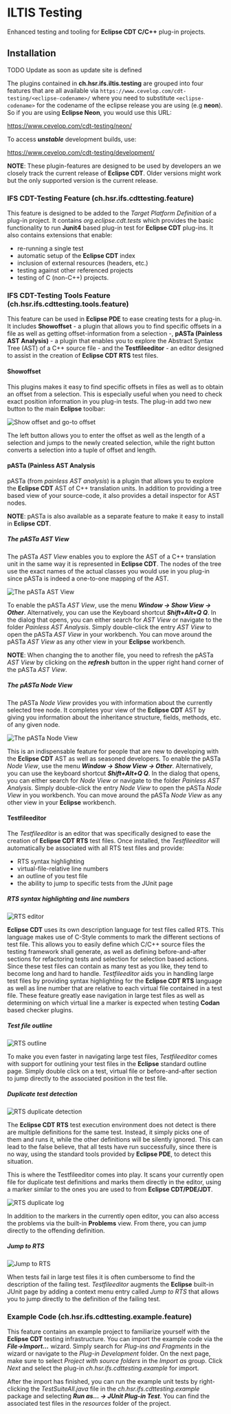 # ILTIS Testing

Enhanced testing and tooling for **Eclipse CDT C/C++** plug-in projects.

## Installation

TODO Update as soon as update site is defined

The plugins contained in **ch.hsr.ifs.iltis.testing** are grouped into four
features that are all available via
`https://www.cevelop.com/cdt-testing/<eclipse-codename>/` where you need to
substitute `<eclipse-codename>` for the codename of the eclipse release you are
using (e.g **neon**). So if you are using **Eclipse Neon**, you would use this
URL:

  https://www.cevelop.com/cdt-testing/neon/

To access ***unstable*** development builds, use:

  https://www.cevelop.com/cdt-testing/development/

**NOTE**: These plugin-features are designed to be used by developers an we
closely track the current release of **Eclipse CDT**. Older versions might work
but the only supported version is the current release.

### IFS CDT-Testing Feature (ch.hsr.ifs.cdttesting.feature)

This feature is designed to be added to the *Target Platform Definition* of a
plug-in project. It contains *org.eclipse.cdt.tests* which provides the basic
functionality to run **Junit4** based plug-in test for **Eclipse CDT**
plug-ins. It also contains extensions that enable:

* re-running a single test
* automatic setup of the **Eclipse CDT** index
* inclusion of external resources (headers, etc.)
* testing against other referenced projects
* testing of C (non-C++) projects.

### IFS CDT-Testing Tools Feature (ch.hsr.ifs.cdttesting.tools.feature)

This feature can be used in **Eclipse PDE** to ease creating tests for a
plug-in. It includes **Showoffset** - a plugin that allows you to find specific
offsets in a file as well as getting offset-information from a selection -,
**pASTa (Painless AST Analysis)** - a plugin that enables you to explore the
Abstract Syntax Tree (AST) of a C++ source file - and the **Testfileeditor** -
an editor designed to assist in the creation of **Eclipse CDT RTS** test files.

#### Showoffset

This plugins makes it easy to find specific offsets in files as well as to
obtain an offset from a selection. This is especially useful when you need
to check exact position information in you plug-in tests. The plug-in add two
new button to the main **Eclipse** toolbar:

![Show offset and go-to offset](media/images/showoffset-buttons.png?raw=true "Show offset and go-to offset")

The left button allows you to enter the offset as well as the length of a
selection and jumps to the newly created selection, while the right button
converts a selection into a tuple of offset and length.

#### pASTa (Painless AST Analysis

pASTa (from *painless AST analysis*) is a plugin that allows you to explore the
**Eclipse CDT** AST of C++ translation units. In addition to providing a tree
based view of your source-code, it also provides a detail inspector for AST
nodes.

**NOTE**: pASTa is also available as a separate feature to make it easy to
install in **Eclipse CDT**.

##### The pASTa AST View

The pASTa *AST View* enables you to explore the AST of a C++ translation unit
in the same way it is represented in **Eclipse CDT**. The nodes of the tree use
the exact names of the actual classes you would use in you plug-in since pASTa
is indeed a one-to-one mapping of the AST.

![The pASTa AST View](media/images/pasta-tree-view.png?raw=true "The pASTa AST View")

To enable the pASTa *AST View*, use the menu ***Window -> Show View -> Other***.
Alternatively, you can use the Keyboard shortcut ***Shift+Alt+Q Q***. In the
dialog that opens, you can either search for *AST View* or navigate to the
folder *Painless AST Analysis*. Simply double-click the entry *AST View* to
open the pASTa *AST View* in your workbench. You can move around the pASTa *AST
View* as any other view in your **Eclipse** workbench.

**NOTE**: When changing the to another file, you need to refresh the pASTa *AST
View* by clicking on the ***refresh*** button in the upper right hand corner of
the pASTa *AST View*.

##### The pASTa Node View

The pASTa *Node View* provides you with information about the currently
selected tree node. It completes your view of the **Eclipse CDT** AST by giving
you information about the inheritance structure, fields, methods, etc. of any
given node.

![The pASTa Node View](media/images/pasta-node-view.png?raw=true "The pASTa Node View")

This is an indispensable feature for people that are new to developing with the
**Eclipse CDT** AST as well as seasoned developers. To enable the pASTa *Node
View*, use the menu ***Window -> Show View -> Other***. Alternatively, you can
use the keyboard shortcut ***Shift+Alt+Q Q***. In the dialog that opens, you
can either search for *Node View* or navigate to the folder *Painless AST
Analysis*. Simply double-click the entry *Node View* to open the pASTa *Node
View* in you workbench. You can move around the pASTa *Node View* as any other
view in your **Eclipse** workbench.

#### Testfileeditor

The *Testfileeditor* is an editor that was specifically designed to ease the
creation of **Eclipse CDT RTS** test files. Once installed, the
*Testfileeditor* will automatically be associated with all RTS test files and
provide:

* RTS syntax highlighting
* virtual-file-relative line numbers
* an outline of you test file
* the ability to jump to specific tests from the JUnit page

##### RTS syntax highlighting and line numbers

![RTS editor](media/images/rts-editor-content.png?raw=true "The RTS editor content")

**Eclipse CDT** uses its own description language for test files called RTS.
This language makes use of C-Style comments to mark the different sections of
test file. This allows you to easily define which C/C++ source files the
testing framework shall generate, as well as defining before-and-after sections
for refactoring tests and selection for selection based actions. Since these
test files can contain as many test as you like, they tend to become long and
hard to handle. *Testfileeditor* aids you in handling large test files by
providing syntax highlighting for the **Eclipse CDT RTS** language as well as
line number that are relative to each virtual file contained in a test file.
These feature greatly ease navigation in large test files as well as
determining on which virtual line a marker is expected when testing **Codan**
based checker plugins.

##### Test file outline

![RTS outline](media/images/rts-editor-outline.png?raw=true "The RTS editor outline")

To make you even faster in navigating large test files, *Testfileeditor*
comes with support for outlining your test files in the **Eclipse** standard
outline page. Simply double click on a test, virtual file or before-and-after
section to jump directly to the associated position in the test file.

##### Duplicate test detection

![RTS duplicate detection](media/images/rts-editor-duplicate-annotation.png?raw=true "The RTS editor duplicate detection")

The **Eclipse CDT RTS** test execution environment does not detect is there are
multiple definitions for the same test. Instead, it simply picks one of them
and runs it, while the other definitions will be silently ignored. This can
lead to the false believe, that all tests have run successfully, since there is
no way, using the standard tools provided by **Eclipse PDE**, to detect this
situation.

This is where the Testfileeditor comes into play. It scans your currently open
file for duplicate test definitions and marks them directly in the editor,
using a marker similar to the ones you are used to from
**Eclipse CDT/PDE/JDT**.

![RTS duplicate log](media/images/rts-editor-duplicate-log.png?raw=true "The RTS editor duplicate log")

In addition to the markers in the currently open editor, you can also access
the problems via the built-in **Problems** view. From there, you can jump
directly to the offending definition.

##### Jump to RTS

![Jump to RTS](media/images/rts-editor-jumptorts.png?raw=true "Jump to RTS")

When tests fail in large test files it is often cumbersome to find the
description of the failing test. *Testfileeditor* augments the **Eclipse**
built-in JUnit page by adding a context menu entry called *Jump to RTS* that
allows you to jump directly to the definition of the failing test.

### Example Code (ch.hsr.ifs.cdttesting.example.feature)

This feature contains an example project to familiarize yourself with the
**Eclipse CDT** testing infrastructure. You can import the example code via
the ***File->Import...*** wizard. Simply search for *Plug-ins and Fragments* in
the wizard or navigate to the *Plug-in Development* folder. On the next page,
make sure to select *Project with source folders* in the *Import as* group.
Click *Next* and select the plug-in *ch.hsr.ifs.cdttesting.example* for import.

After the import has finished, you can run the example unit tests by
right-clicking the *TestSuiteAll.java* file in the
*ch.hsr.ifs.cdttesting.example* package and selecting
***Run as... -> JUnit Plug-in Test***. You can find the associated test files
in the *resources* folder of the project.
